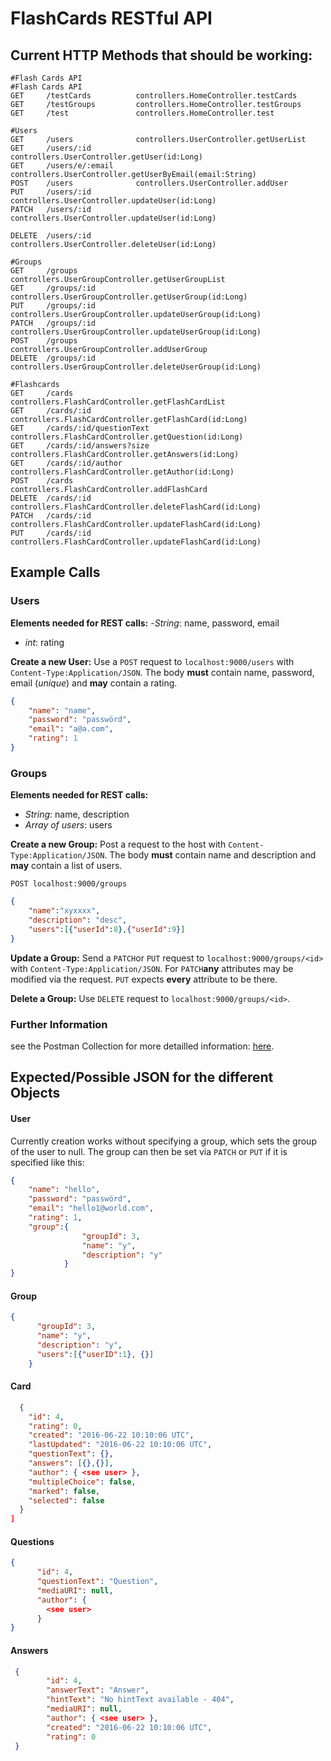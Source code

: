 # FlashCards RESTful API
## Current HTTP Methods that should be working:
```
#Flash Cards API
#Flash Cards API
GET     /testCards          controllers.HomeController.testCards
GET     /testGroups         controllers.HomeController.testGroups
GET     /test               controllers.HomeController.test

#Users
GET		/users				controllers.UserController.getUserList
GET		/users/:id          controllers.UserController.getUser(id:Long)
GET		/users/e/:email     controllers.UserController.getUserByEmail(email:String)
POST	/users				controllers.UserController.addUser
PUT		/users/:id			controllers.UserController.updateUser(id:Long)
PATCH	/users/:id			controllers.UserController.updateUser(id:Long)

DELETE 	/users/:id			controllers.UserController.deleteUser(id:Long)

#Groups
GET 	/groups				controllers.UserGroupController.getUserGroupList
GET 	/groups/:id			controllers.UserGroupController.getUserGroup(id:Long)
PUT 	/groups/:id			controllers.UserGroupController.updateUserGroup(id:Long)
PATCH 	/groups/:id			controllers.UserGroupController.updateUserGroup(id:Long)
POST 	/groups				controllers.UserGroupController.addUserGroup
DELETE	/groups/:id			controllers.UserGroupController.deleteUserGroup(id:Long)

#Flashcards
GET     /cards              controllers.FlashCardController.getFlashCardList
GET     /cards/:id          controllers.FlashCardController.getFlashCard(id:Long)
GET     /cards/:id/questionText controllers.FlashCardController.getQuestion(id:Long)
GET     /cards/:id/answers?size  controllers.FlashCardController.getAnswers(id:Long)
GET     /cards/:id/author   controllers.FlashCardController.getAuthor(id:Long)
POST    /cards              controllers.FlashCardController.addFlashCard
DELETE  /cards/:id          controllers.FlashCardController.deleteFlashCard(id:Long)
PATCH   /cards/:id          controllers.FlashCardController.updateFlashCard(id:Long)
PUT     /cards/:id          controllers.FlashCardController.updateFlashCard(id:Long)
```
## Example Calls
### Users
**Elements needed for REST calls:**
-*String*: name, password, email
- *int*: rating

**Create a new User:**
Use a `POST`  request to `localhost:9000/users` with `Content-Type:Application/JSON`.  The body **must** contain name, password, email (*unique*) and **may** contain a rating.
```json
{
    "name": "name",
    "password": "passwörd",
    "email": "a@a.com",
    "rating": 1
}
```

### Groups
**Elements needed for REST calls:**
- *String*: name, description
- *Array of users*: users

**Create a new Group:**
Post a request to the host with `Content-Type:Application/JSON`.
The body **must** contain name and description and **may** contain a list of users.

`POST localhost:9000/groups`
```json
{
    "name":"xyxxxx",
    "description": "desc",
    "users":[{"userId":8},{"userId":9}]
}
```

**Update a Group:**
Send a `PATCH`or `PUT` request to `localhost:9000/groups/<id>` with `Content-Type:Application/JSON`.  For `PATCH`**any** attributes may be modified via the request. `PUT` expects **every** attribute to be there.

**Delete a Group:**
Use `DELETE` request to `localhost:9000/groups/<id>`.

### Further Information
see the Postman Collection for more detailled information: [here](https://github.com/FWidm/FlashCardsAPI/blob/master/_PostManCollection/FlashCards.postman_collection.json).
## Expected/Possible JSON for the different Objects
#### User
Currently creation works without specifying a group, which sets the group of the user to null. The group can then be set via `PATCH` or `PUT` if it is specified like this:
```Json
{
    "name": "hello",
    "password": "passwörd",
    "email": "hello1@world.com",
    "rating": 1,
    "group":{
                "groupId": 3,
                "name": "y",
                "description": "y"
            }
}
```
#### Group
```json
{
      "groupId": 3,
      "name": "y",
      "description": "y",
      "users":[{"userID":1}, {}]
    }
```


#### Card
```json
  {
    "id": 4,
    "rating": 0,
    "created": "2016-06-22 10:10:06 UTC",
    "lastUpdated": "2016-06-22 10:10:06 UTC",
    "questionText": {},
    "answers": [{},{}],
    "author": { <see user> },
    "multipleChoice": false,
    "marked": false,
    "selected": false
  }
]
```
#### Questions
```json
{
      "id": 4,
      "questionText": "Question",
      "mediaURI": null,
      "author": {
        <see user>
      }
}
```

#### Answers
```json
 {
        "id": 4,
        "answerText": "Answer",
        "hintText": "No hintText available - 404",
        "mediaURI": null,
        "author": { <see user> },
        "created": "2016-06-22 10:10:06 UTC",
        "rating": 0
 }
```